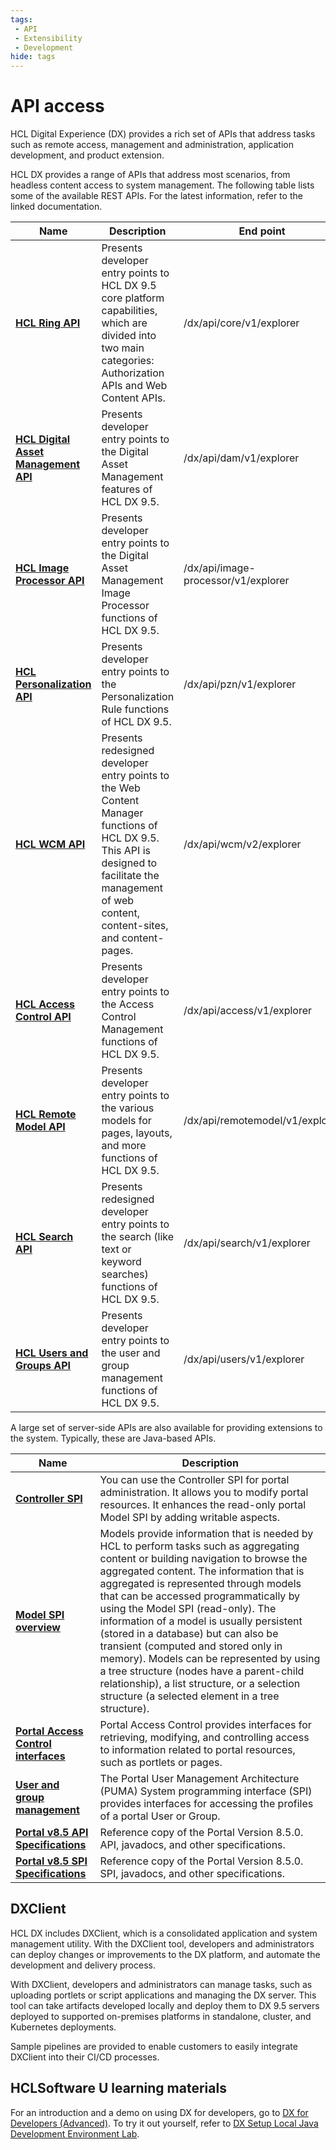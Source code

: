 ```yaml
---
tags:
 - API
 - Extensibility
 - Development
hide: tags
---
```


# API access

HCL Digital Experience (DX) provides a rich set of APIs that address tasks such as remote access, management and administration, application development, and product extension.

HCL DX provides a range of APIs that address most scenarios, from headless content access to system management. The following table lists some of the available REST APIs. For the latest information, refer to the linked documentation.

| Name | Description | End point <!-- Do you mean "Folder" here? Directory location? End points are typically hardward connect to a network.-->|
| --- | --- | --- |
| [**HCL Ring API**](https://HCL-TECH-SOFTWARE.github.io/experience-api-documentation/ring-api) | Presents developer entry points to HCL DX 9.5 core platform capabilities, which are divided into two main categories: Authorization APIs and Web Content APIs. | /dx/api/core/v1/explorer |
| [**HCL Digital Asset Management API**](https://HCL-TECH-SOFTWARE.github.io/experience-api-documentation/dam-api) | Presents developer entry points to the Digital Asset Management features of HCL DX 9.5. | /dx/api/dam/v1/explorer |
| [**HCL Image Processor API**](https://HCL-TECH-SOFTWARE.github.io/experience-api-documentation/image-processor-api) | Presents developer entry points to the Digital Asset Management Image Processor functions of HCL DX 9.5. | /dx/api/image-processor/v1/explorer |
| [**HCL Personalization API**](https://HCL-TECH-SOFTWARE.github.io/experience-api-documentation/pzn-api) | Presents developer entry points to the Personalization Rule functions of HCL DX 9.5. | /dx/api/pzn/v1/explorer |
| [**HCL WCM API**](https://HCL-TECH-SOFTWARE.github.io/experience-api-documentation/wcm-api) | Presents redesigned developer entry points to the Web Content Manager functions of HCL DX 9.5. This API is designed to facilitate the management of web content, content-sites, and content-pages. | /dx/api/wcm/v2/explorer |
| [**HCL Access Control API**](https://HCL-TECH-SOFTWARE.github.io/experience-api-documentation/access-api) | Presents developer entry points to the Access Control Management functions of HCL DX 9.5. | /dx/api/access/v1/explorer |
| [**HCL Remote Model API**](https://HCL-TECH-SOFTWARE.github.io/experience-api-documentation/remotemodel-api) | Presents developer entry points to the various models for pages, layouts, and more functions of HCL DX 9.5. | /dx/api/remotemodel/v1/explorer |
| [**HCL Search API**](https://HCL-TECH-SOFTWARE.github.io/experience-api-documentation/search-api) | Presents redesigned developer entry points to the search (like text or keyword searches) functions of HCL DX 9.5. | /dx/api/search/v1/explorer |
| [**HCL Users and Groups API**](https://HCL-TECH-SOFTWARE.github.io/experience-api-documentation/users-api) | Presents developer entry points to the user and group management functions of HCL DX 9.5. | /dx/api/users/v1/explorer |

A large set of server-side APIs are also available for providing extensions to the system. Typically, these are Java-based APIs.

| Name | Description | 
| --- | --- |
| [**Controller SPI**](../../extend_dx/apis/controller_spi/index.md) | You can use the Controller SPI for portal administration. It allows you to modify portal resources. It enhances the read-only portal Model SPI by adding writable aspects. | 
| [**Model SPI overview**](../../extend_dx/apis/model_spi/index.md) | Models provide information that is needed by HCL to perform tasks such as aggregating content or building navigation to browse the aggregated content. The information that is aggregated is represented through models that can be accessed programmatically by using the Model SPI (read-only). The information of a model is usually persistent (stored in a database) but can also be transient (computed and stored only in memory). Models can be represented by using a tree structure (nodes have a parent-child relationship), a list structure, or a selection structure (a selected element in a tree structure). | 
| [**Portal Access Control interfaces**](../../extend_dx/apis/portal_access_control_interfaces/index.md) | Portal Access Control provides interfaces for retrieving, modifying, and controlling access to information related to portal resources, such as portlets or pages.| 
| [**User and group management**](../../extend_dx/apis/puma_spi/index.md) | The Portal User Management Architecture (PUMA) System programming interface (SPI) provides interfaces for accessing the profiles of a portal User or Group. | 
| [**Portal v8.5 API Specifications**](https://help.hcltechsw.com/digital-experience/8.5/dev/javadoc/vrm/850/api_docs/index.html) | Reference copy of the Portal Version 8.5.0. API, javadocs, and other specifications. | 
| [**Portal v8.5 SPI Specifications**](https://help.hcltechsw.com/digital-experience/8.5/dev/javadoc/vrm/850/spi_docs/index.html) | Reference copy of the Portal Version 8.5.0. SPI, javadocs, and other specifications. | 

## DXClient

HCL DX includes DXClient, which is a consolidated application and system management utility. With the DXClient tool, developers and administrators can deploy changes or improvements to the DX platform, and automate the development and delivery process.

With DXClient, developers and administrators can manage tasks, such as uploading portlets or script applications and managing the DX server. This tool can take artifacts developed locally and deploy them to DX 9.5 servers deployed to supported on-premises platforms in standalone, cluster, and Kubernetes deployments.

Sample pipelines are provided to enable customers to easily integrate DXClient into their CI/CD processes.

## HCLSoftware U learning materials

For an introduction and a demo on using DX for developers, go to [DX for Developers (Advanced)](https://hclsoftwareu.hcltechsw.com/component/axs/?view=sso_config&id=3&forward=https%3A%2F%2Fhclsoftwareu.hcltechsw.com%2Fcourses%2Flesson%2F%3Fid%3D1777). To try it out yourself, refer to [DX Setup Local Java Development Environment Lab](https://hclsoftwareu.hcltechsw.com/images/Lc4sMQCcN5uxXmL13gSlsxClNTU3Mjc3NTc4MTc2/DS_Academy/DX/Developer/HDX-DEV-300_DX_Setup_a_Java_Development_Environment_Lab.pdf).

